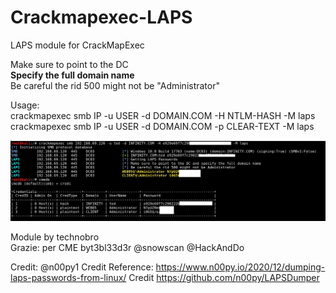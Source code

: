 # Crackmapexec-LAPS
LAPS module for CrackMapExec

Make sure to point to the DC  <br/>
**Specify the full domain name**<br/>
Be careful the rid 500 might not be "Administrator"<br/>


Usage:<br/>
crackmapexec smb IP -u USER -d DOMAIN.COM -H NTLM-HASH -M laps<br/>
crackmapexec smb IP -u USER -d DOMAIN.COM -p CLEAR-TEXT -M laps<br/>




![Screenshot](cme-lapsx.PNG)









Module by technobro<br/>
      Grazie: per CME
byt3bl33d3r
@snowscan
@HackAndDo
      
Credit:
      @n00py1
      Credit Reference: https://www.n00py.io/2020/12/dumping-laps-passwords-from-linux/
      Credit https://github.com/n00py/LAPSDumper
